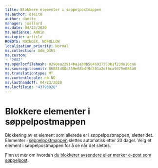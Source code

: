 ```yaml
---
title: Blokkere elementer i søppelpostmappen
ms.author: daeite
author: daeite
manager: joallard
ms.date: 04/23/2020
ms.audience: Admin
ms.topic: article
ROBOTS: NOINDEX, NOFOLLOW
localization_priority: Normal
ms.collection: Adm_O365
ms.custom:
- "2682"
ms.openlocfilehash: 0298ea22914ba2eb0b5046937553b1f23de16ca6
ms.sourcegitcommit: 86881d80c859e68bdf9d301a2df6ca9d75e086a0
ms.translationtype: MT
ms.contentlocale: nb-NO
ms.lasthandoff: 04/23/2020
ms.locfileid: "43793928"
---
```

# <a name="blocking-items-in-your-junk-email-folder"></a>Blokkere elementer i søppelpostmappen

Blokkering av et element som allerede er i søppelpostmappen, sletter det. Elementer i [søppelpostmappen](https://outlook.live.com/mail/junkemail) slettes automatisk etter 30 dager. Velg et element i søppelpostmappen for å se når det slettes.

Finn ut mer om hvordan [du blokkerer avsendere eller merker e-post som søppelpost](https://support.office.com/article/a3ece97b-82f8-4a5e-9ac3-e92fa6427ae4).